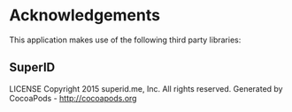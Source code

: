 # Acknowledgements
This application makes use of the following third party libraries:

## SuperID

LICENSE Copyright 2015 superid.me, Inc. All rights reserved.
Generated by CocoaPods - http://cocoapods.org
